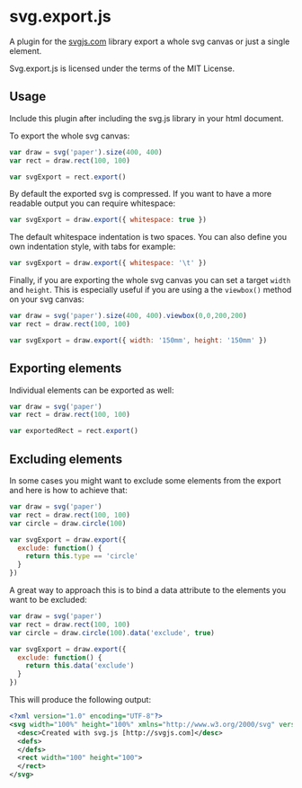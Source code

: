 # svg.export.js

A plugin for the [svgjs.com](http://svgjs.com) library export a whole svg canvas or just a single element.

Svg.export.js is licensed under the terms of the MIT License.

## Usage
Include this plugin after including the svg.js library in your html document.

To export the whole svg canvas:

```javascript
var draw = svg('paper').size(400, 400)
var rect = draw.rect(100, 100)

var svgExport = rect.export()
```

By default the exported svg is compressed. If you want to have a more readable output you can require whitespace:

```javascript
var svgExport = draw.export({ whitespace: true })
```

The default whitespace indentation is two spaces. You can also define you own indentation style, with tabs for example:

```javascript
var svgExport = draw.export({ whitespace: '\t' })
```

Finally, if you are exporting the whole svg canvas you can set a target `width` and `height`. This is especially useful if you are using a the `viewbox()` method on your svg canvas:

```javascript
var draw = svg('paper').size(400, 400).viewbox(0,0,200,200)
var rect = draw.rect(100, 100)

var svgExport = draw.export({ width: '150mm', height: '150mm' })
```

## Exporting elements
Individual elements can be exported as well:

```javascript
var draw = svg('paper')
var rect = draw.rect(100, 100)

var exportedRect = rect.export()
```


## Excluding elements
In some cases you might want to exclude some elements from the export and here is how to achieve that:

```javascript
var draw = svg('paper')
var rect = draw.rect(100, 100)
var circle = draw.circle(100)

var svgExport = draw.export({
  exclude: function() {
    return this.type == 'circle'
  }
})
```

A great way to approach this is to bind a data attribute to the elements you want to be excluded:

```javascript
var draw = svg('paper')
var rect = draw.rect(100, 100)
var circle = draw.circle(100).data('exclude', true)

var svgExport = draw.export({
  exclude: function() {
    return this.data('exclude')
  }
})
```

This will produce the following output:

```xml
<?xml version="1.0" encoding="UTF-8"?>
<svg width="100%" height="100%" xmlns="http://www.w3.org/2000/svg" version="1.1" xmlns:xlink="http://www.w3.org/1999/xlink">
  <desc>Created with svg.js [http://svgjs.com]</desc>
  <defs>
  </defs>
  <rect width="100" height="100">
  </rect>
</svg>
```